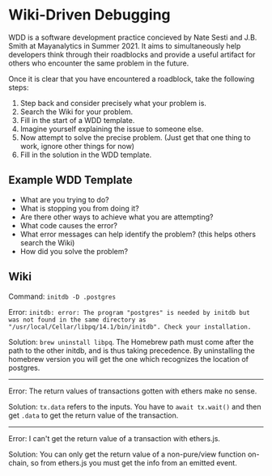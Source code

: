# Wiki-Driven Debugging

WDD is a software development practice concieved by Nate Sesti and J.B. Smith at Mayanalytics in Summer 2021. It aims to simultaneously help developers think through their roadblocks and provide a useful artifact for others who encounter the same problem in the future.

Once it is clear that you have encountered a roadblock, take the following steps:

1. Step back and consider precisely what your problem is.
2. Search the Wiki for your problem.
3. Fill in the start of a WDD template.
4. Imagine yourself explaining the issue to someone else.
5. Now attempt to solve the precise problem. (Just get that one thing to work, ignore other things for now)
6. Fill in the solution in the WDD template.

## Example WDD Template

- What are you trying to do?
- What is stopping you from doing it?
- Are there other ways to achieve what you are attempting?
- What code causes the error?
- What error messages can help identify the problem? (this helps others search the Wiki)
- How did you solve the problem?

## Wiki

Command: `initdb -D .postgres`

Error: `initdb: error: The program "postgres" is needed by initdb but was not found in the same directory as "/usr/local/Cellar/libpq/14.1/bin/initdb". Check your installation.`

Solution: `brew uninstall libpq`. The Homebrew path must come after the path to the other initdb, and is thus taking precedence. By uninstalling the homebrew version you will get the one which recognizes the location of postgres.

---

Error: The return values of transactions gotten with ethers make no sense.

Solution: `tx.data` refers to the inputs. You have to `await tx.wait()` and then get `.data` to get the return value of the transaction.

---

Error: I can't get the return value of a transaction with ethers.js.

Solution: You can only get the return value of a non-pure/view function on-chain, so from ethers.js you must get the info from an emitted event.
